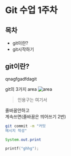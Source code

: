 Git 수업 1주차
=============================
목차
-----------------------------
- git이란?
- git시작하기

git이란?
----------------
qnagfgadfdagit

git의 3가지 area
![area](area.png)

>인용구는 여기서

줄바꿈안하고  
계속쓰면(줄바꿈은 띄어쓰기 2번)

```bash
git commit -m "커밋  
메시지 작성"
```

```java
System.out.print
```

```c
printf("ghhg");
```

